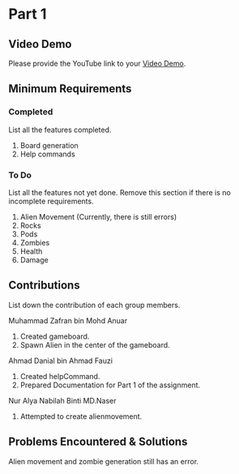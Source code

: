 # Part 1

## Video Demo

Please provide the YouTube link to your [Video Demo](https://www.youtube.com/watch?v=_fCtw95FmJU).

## Minimum Requirements

### Completed

List all the features completed.

1. Board generation
2. Help commands

### To Do

List all the features not yet done. Remove this section if there is no incomplete requirements.

1. Alien Movement (Currently, there is still errors)
2. Rocks
3. Pods
4. Zombies
5. Health
6. Damage

## Contributions

List down the contribution of each group members.

Muhammad Zafran bin Mohd Anuar

1. Created gameboard.
2. Spawn Alien in the center of the gameboard.

Ahmad Danial bin Ahmad Fauzi

1. Created helpCommand.
2. Prepared Documentation for Part 1 of the assignment.

Nur Alya Nabilah Binti MD.Naser

1. Attempted to create alienmovement.

## Problems Encountered & Solutions

Alien movement and zombie generation still has an error.

